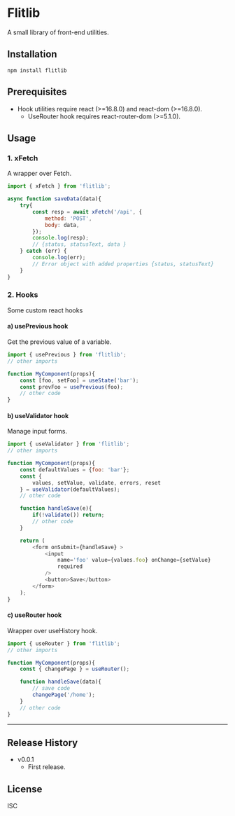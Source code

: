 # Flitlib

A small library of front-end utilities.

## Installation

```
npm install flitlib
```

## Prerequisites

- Hook utilities require react (>=16.8.0) and react-dom (>=16.8.0).
    - UseRouter hook requires react-router-dom (>=5.1.0).

## Usage

### 1. xFetch
A wrapper over Fetch.

```javascript
import { xFetch } from 'flitlib';

async function saveData(data){
    try{
        const resp = await xFetch('/api', {
            method: 'POST',
            body: data,
        });
        console.log(resp); 
        // {status, statusText, data }
    } catch (err) {
        console.log(err); 
        // Error object with added properties {status, statusText}
    }
}
```

### 2. Hooks
Some custom react hooks

#### a) usePrevious hook
Get the previous value of a variable.

```javascript
import { usePrevious } from 'flitlib';
// other imports

function MyComponent(props){
    const [foo, setFoo] = useState('bar');
    const prevFoo = usePrevious(foo);
    // other code
}
```

#### b) useValidator hook
Manage input forms.

```javascript
import { useValidator } from 'flitlib';
// other imports

function MyComponent(props){
    const defaultValues = {foo: 'bar'};
    const { 
        values, setValue, validate, errors, reset
    } = useValidator(defaultValues);
    // other code

    function handleSave(e){
        if(!validate()) return;
        // other code
    }

    return (
        <form onSubmit={handleSave} >
            <input 
                name='foo' value={values.foo} onChange={setValue}
                required
            />
            <button>Save</button>
        </form>
    );
}
```

#### c) useRouter hook
Wrapper over useHistory hook.

```javascript
import { useRouter } from 'flitlib';
// other imports

function MyComponent(props){
    const { changePage } = useRouter();

    function handleSave(data){
        // save code
        changePage('/home');
    }
    // other code
}
```

---------------

## Release History
+ v0.0.1
    + First release.

## License

ISC